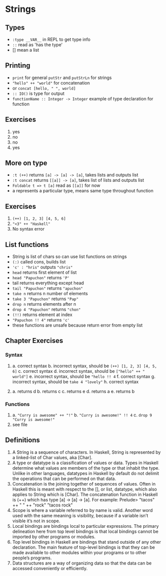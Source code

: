 # Strings

## Types
* `:type __VAR__` in REPL to get type info
* `::` read as 'has the type'
* [] mean a list

## Printing
* `print` for general `putStr` and `putStrLn` for strings
* `"hello" ++ "world"` for concatenation
* or `concat [hello, " ", world]`
* `:: IO()` is type for output
* `functionName :: Integer -> Integer` example of type declaration for function

## Exercises
1. yes
2. no
3. no
4. yes

## More on type
* `:t (++)` returns `[a] -> [a] -> [a]`, takes lists and outputs list
* `:t concat` returns `[[a]] -> [a]`, takes list of lists and outputs list
* `Foldable t => t [a]` read as `[[a]]` for now
* a represents a particular type, means same type throughout function

## Exercises
1. `(++) [1, 2, 3] [4, 5, 6]`
2. `"<3" ++ "Haskell"`
3. No syntax error

## List functions
* String is list of chars so can use list functions on strings
* `(:)` called cons, builds list
* `'c' : "hris"` outputs `"chris"`
* `head` returns first element of list
* `head "Papuchon"` returns `'P'`
* tail returns everything except head
* `tail "Papuchon"` returns `"apuchon"`
* `take n` returns n number of elements
* `take 3 "Papuchon"` returns `"Pap"`
* `drop n` returns elements after n
* `drop 4 "Papuchon"` returns `"chon"`
* `(!!)` returns element at index
* `"Papuchon !! 4"` returns `'c'`
* these functions are unsafe because return error from empty list

## Chapter Exercises
### Syntax
1. 
   a. correct syntax
   b. incorrect syntax, should be `(++) [1, 2, 3] [4, 5, 6]`
   c. correct syntax
   d. incorrect syntax, should be `["hello" ++ " world"]`
   e. incorrect syntax, should be `"hello !! 4`
   f. correct syntax
   g. incorrect syntax, should be `take 4 "lovely"`
   h. correct syntax

2. a. returns d
   b. returns c
   c. returns e
   d. returns a
   e. returns b

### Functions
1. a. `"Curry is awesome" ++ "!"`
   b. `"Curry is awesome!" !! 4` 
    c. `drop 9 "Curry is awesome!"`
2. see file

## Definitions
1. A String is a sequence of characters. In Haskell, String is represented
by a linked-list of Char values, aka [Char].
2. A type or datatype is a classification of values or data. Types in
Haskell determine what values are members of the type or that
inhabit the type. Unlike in other languages, datatypes in Haskell
by default do not delimit the operations that can be performed
on that data.
3. Concatenation is the joining together of sequences of values.
Often in Haskell this is meant with respect to the [], or list,
datatype, which also applies to String which is [Char]. The concatenation
function in Haskell is (++) which has type [a] -> [a]
-> [a]. For example:
Prelude> "tacos" ++ " " ++ "rock"
"tacos rock"
4. Scope is where a variable referred to by name is valid. Another
word used with the same meaning is visibility, because if a variable
isn’t visible it’s not in scope.
5. Local bindings are bindings local to particular expressions. The
primary delineation here from top level bindings is that local
bindings cannot be imported by other programs or modules.
6. Top level bindings in Haskell are bindings that stand outside of
any other declaration. The main feature of top-level bindings
is that they can be made available to other modules within your
programs or to other people’s programs.
7. Data structures are a way of organizing data so that the data can
be accessed conveniently or efficiently.